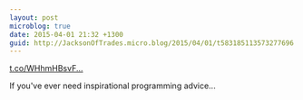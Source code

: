 ```yaml
---
layout: post
microblog: true
date: 2015-04-01 21:32 +1300
guid: http://JacksonOfTrades.micro.blog/2015/04/01/t583185113573277696.html
---
```

[t.co/WHhmHBsvF...](http://t.co/WHhmHBsvFJ)

If you've ever need inspirational programming advice...
